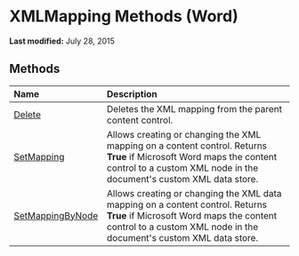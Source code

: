 
# XMLMapping Methods (Word)

 **Last modified:** July 28, 2015


## Methods



|**Name**|**Description**|
|:-----|:-----|
| [Delete](72864b8d-5b59-66c3-b9e3-b970f8adf7aa.md)|Deletes the XML mapping from the parent content control.|
| [SetMapping](0d33be39-f355-7a59-802c-33d031485a0e.md)|Allows creating or changing the XML mapping on a content control. Returns  **True** if Microsoft Word maps the content control to a custom XML node in the document's custom XML data store.|
| [SetMappingByNode](8eab3471-e1dc-f7ec-9b45-9fb459088190.md)|Allows creating or changing the XML data mapping on a content control. Returns  **True** if Microsoft Word maps the content control to a custom XML node in the document's custom XML data store.|
